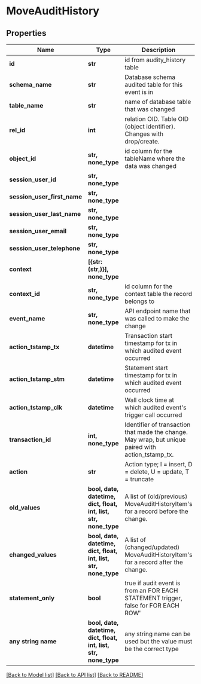 # MoveAuditHistory


## Properties
Name | Type | Description | Notes
------------ | ------------- | ------------- | -------------
**id** | **str** | id from audity_history table | [optional] 
**schema_name** | **str** | Database schema audited table for this event is in | [optional] 
**table_name** | **str** | name of database table that was changed | [optional] 
**rel_id** | **int** | relation OID. Table OID (object identifier). Changes with drop/create. | [optional] 
**object_id** | **str, none_type** | id column for the tableName where the data was changed | [optional] 
**session_user_id** | **str, none_type** |  | [optional] 
**session_user_first_name** | **str, none_type** |  | [optional] 
**session_user_last_name** | **str, none_type** |  | [optional] 
**session_user_email** | **str, none_type** |  | [optional] 
**session_user_telephone** | **str, none_type** |  | [optional] 
**context** | **[{str: (str,)}], none_type** |  | [optional] 
**context_id** | **str, none_type** | id column for the context table the record belongs to | [optional] 
**event_name** | **str, none_type** | API endpoint name that was called to make the change | [optional] 
**action_tstamp_tx** | **datetime** | Transaction start timestamp for tx in which audited event occurred | [optional] 
**action_tstamp_stm** | **datetime** | Statement start timestamp for tx in which audited event occurred | [optional] 
**action_tstamp_clk** | **datetime** | Wall clock time at which audited event&#39;s trigger call occurred | [optional] 
**transaction_id** | **int, none_type** | Identifier of transaction that made the change. May wrap, but unique paired with action_tstamp_tx. | [optional] 
**action** | **str** | Action type; I &#x3D; insert, D &#x3D; delete, U &#x3D; update, T &#x3D; truncate | [optional] 
**old_values** | **bool, date, datetime, dict, float, int, list, str, none_type** | A list of (old/previous) MoveAuditHistoryItem&#39;s for a record before the change. | [optional] 
**changed_values** | **bool, date, datetime, dict, float, int, list, str, none_type** | A list of (changed/updated) MoveAuditHistoryItem&#39;s for a record after the change. | [optional] 
**statement_only** | **bool** | true if audit event is from an FOR EACH STATEMENT trigger, false for FOR EACH ROW&#39; | [optional] 
**any string name** | **bool, date, datetime, dict, float, int, list, str, none_type** | any string name can be used but the value must be the correct type | [optional]

[[Back to Model list]](../README.md#documentation-for-models) [[Back to API list]](../README.md#documentation-for-api-endpoints) [[Back to README]](../README.md)


